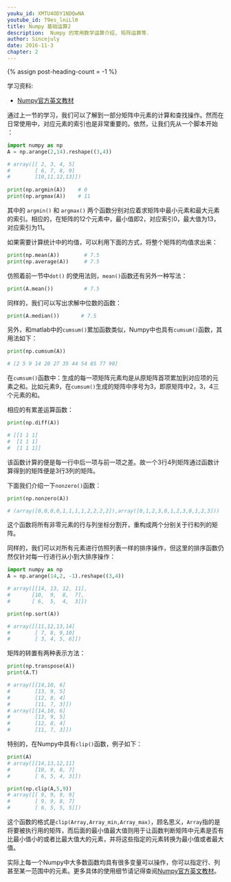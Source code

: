 ```yaml
---
youku_id: XMTU4ODY1NDQwNA
youtube_id: T9es_lniLl0
title: Numpy 基础运算2 
description:  Numpy 的常用数学运算介绍, 矩阵运算等.
author: Sincejuly
date: 2016-11-3
chapter: 2
---
```

{% assign post-heading-count = -1 %}


学习资料:
  * [Numpy官方英文教材](https://docs.scipy.org/doc/numpy-dev/user/quickstart.html)

通过上一节的学习，我们可以了解到一部分矩阵中元素的计算和查找操作。然而在日常使用中，对应元素的索引也是非常重要的。依然，让我们先从一个脚本开始 ：

```python
import numpy as np
A = np.arange(2,14).reshape((3,4)) 

# array([[ 2, 3, 4, 5]
#        [ 6, 7, 8, 9]
#        [10,11,12,13]])
         
print(np.argmin(A))    # 0
print(np.argmax(A))    # 11
```

其中的 `argmin()` 和 `argmax()` 两个函数分别对应着求矩阵中最小元素和最大元素的索引。相应的，在矩阵的12个元素中，最小值即2，对应索引0，最大值为13，对应索引为11。

如果需要计算统计中的均值，可以利用下面的方式，将整个矩阵的均值求出来：

```python
print(np.mean(A))        # 7.5
print(np.average(A))     # 7.5
```

仿照着前一节中`dot()` 的使用法则，`mean()`函数还有另外一种写法：

```python
print(A.mean())          # 7.5
```

同样的，我们可以写出求解中位数的函数：

```python
print(A.median())       # 7.5
```

另外，和matlab中的`cumsum()`累加函数类似，Numpy中也具有`cumsum()`函数，其用法如下：

```python
print(np.cumsum(A)) 

# [2 5 9 14 20 27 35 44 54 65 77 90]
```

在`cumsum()`函数中：生成的每一项矩阵元素均是从原矩阵首项累加到对应项的元素之和。比如元素9，在`cumsum()`生成的矩阵中序号为3，即原矩阵中2，3，4三个元素的和。

相应的有累差运算函数：

```python
print(np.diff(A))    

# [[1 1 1]
#  [1 1 1]
#  [1 1 1]]
```

该函数计算的便是每一行中后一项与前一项之差。故一个3行4列矩阵通过函数计算得到的矩阵便是3行3列的矩阵。

下面我们介绍一下`nonzero()`函数：

```python
print(np.nonzero(A))    

# (array([0,0,0,0,1,1,1,1,2,2,2,2]),array([0,1,2,3,0,1,2,3,0,1,2,3]))
```

这个函数将所有非零元素的行与列坐标分割开，重构成两个分别关于行和列的矩阵。

同样的，我们可以对所有元素进行仿照列表一样的排序操作，但这里的排序函数仍然仅针对每一行进行从小到大排序操作：

```python
import numpy as np
A = np.arange(14,2, -1).reshape((3,4)) 

# array([[14, 13, 12, 11],
#       [10,  9,  8,  7],
#       [ 6,  5,  4,  3]])

print(np.sort(A))    

# array([[11,12,13,14]
#        [ 7, 8, 9,10]
#        [ 3, 4, 5, 6]])
```

矩阵的转置有两种表示方法：

```python
print(np.transpose(A))    
print(A.T)

# array([[14,10, 6]
#        [13, 9, 5]
#        [12, 8, 4]
#        [11, 7, 3]])
# array([[14,10, 6]
#        [13, 9, 5]
#        [12, 8, 4]
#        [11, 7, 3]])

```

特别的，在Numpy中具有`clip()`函数，例子如下：

```python
print(A)
# array([[14,13,12,11]
#        [10, 9, 8, 7]
#        [ 6, 5, 4, 3]])

print(np.clip(A,5,9))    
# array([[ 9, 9, 9, 9]
#        [ 9, 9, 8, 7]
#        [ 6, 5, 5, 5]])
```

这个函数的格式是`clip(Array,Array_min,Array_max)`，顾名思义，`Array`指的是将要被执行用的矩阵，而后面的最小值最大值则用于让函数判断矩阵中元素是否有比最小值小的或者比最大值大的元素，并将这些指定的元素转换为最小值或者最大值。

实际上每一个Numpy中大多数函数均具有很多变量可以操作，你可以指定行、列甚至某一范围中的元素。更多具体的使用细节请记得查阅[Numpy官方英文教材](https://docs.scipy.org/doc/numpy-dev/user/quickstart.html)。